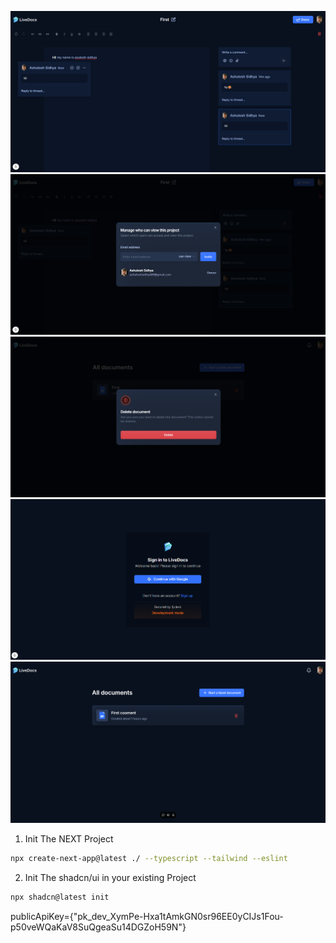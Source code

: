 ![Alt text](public/images/lb_1.png "Optional title")
![Alt text](public/images/lb_2.png "Optional title")
![Alt text](public/images/lb_3.png "Optional title")
![Alt text](public/images/lb_4.png "Optional title")
![Alt text](public/images/lb_6.png "Optional title")






1. Init The NEXT Project
```bash
npx create-next-app@latest ./ --typescript --tailwind --eslint
```
2. Init The shadcn/ui in your existing Project
```bash
npx shadcn@latest init
```

publicApiKey={"pk_dev_XymPe-Hxa1tAmkGN0sr96EE0yCIJs1Fou-p50veWQaKaV8SuQgeaSu14DGZoH59N"}